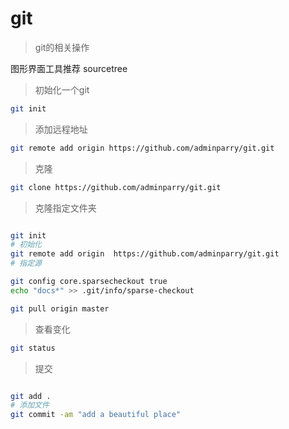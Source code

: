 # git

> git的相关操作

图形界面工具推荐 sourcetree



> 初始化一个git
``` bash
git init
```


> 添加远程地址
``` bash
git remote add origin https://github.com/adminparry/git.git
```

> 克隆

``` bash
git clone https://github.com/adminparry/git.git
```

> 克隆指定文件夹

``` bash

git init
# 初始化
git remote add origin  https://github.com/adminparry/git.git
# 指定源

git config core.sparsecheckout true
echo "docs*" >> .git/info/sparse-checkout

git pull origin master

```

> 查看变化
``` bash
git status

```

> 提交
``` bash

git add .
# 添加文件
git commit -am "add a beautiful place"

```

